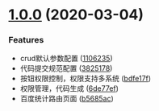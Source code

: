 # [1.0.0](https://github.com/greper/d2-crud-plus/compare/1.0.3...1.0.0) (2020-03-04)


### Features

* crud默认参数配置 ([1106235](https://github.com/greper/d2-crud-plus/commit/1106235bde1cc4be1ee41bdb596068bfc382d63d))
* 代码提交规范配置 ([3825178](https://github.com/greper/d2-crud-plus/commit/3825178db3dd595287149da86883a9b3f6bf9b09))
* 按钮权限控制，权限支持多系统 ([bdfe17f](https://github.com/greper/d2-crud-plus/commit/bdfe17f0da7e8d53a3b260094212dc387a438d6e))
* 权限管理，代码生成 ([6de77ef](https://github.com/greper/d2-crud-plus/commit/6de77ef58b7309c6a53a43f0616f5418239ed6e8))
* 百度统计路由页面 ([b5685ac](https://github.com/greper/d2-crud-plus/commit/b5685ac3dc7abb60d7179644eb900612a4067450))



